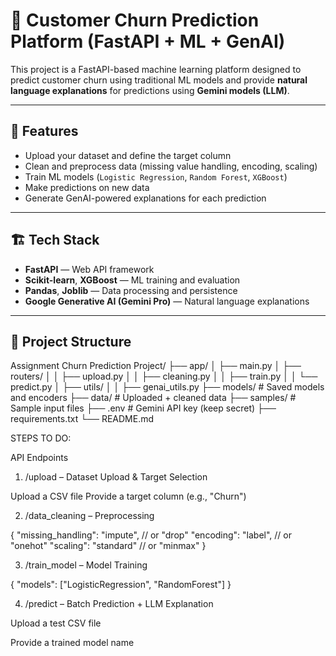 # 🧠 Customer Churn Prediction Platform (FastAPI + ML + GenAI)

This project is a FastAPI-based machine learning platform designed to predict customer churn using traditional ML models and provide **natural language explanations** for predictions using **Gemini models (LLM)**.

---

## 🚀 Features

- Upload your dataset and define the target column
- Clean and preprocess data (missing value handling, encoding, scaling)
- Train ML models (`Logistic Regression`, `Random Forest`, `XGBoost`)
- Make predictions on new data
- Generate GenAI-powered explanations for each prediction

---

## 🏗️ Tech Stack

- **FastAPI** — Web API framework
- **Scikit-learn**, **XGBoost** — ML training and evaluation
- **Pandas**, **Joblib** — Data processing and persistence
- **Google Generative AI (Gemini Pro)** — Natural language explanations

---

## 📁 Project Structure

Assignment Churn Prediction Project/
├── app/
│ ├── main.py
│ ├── routers/
│ │ ├── upload.py
│ │ ├── cleaning.py
│ │ ├── train.py
│ │ └── predict.py
│ ├── utils/
│ │ ├── genai_utils.py
├── models/ # Saved models and encoders
├── data/ # Uploaded + cleaned data
├── samples/ # Sample input files
├── .env # Gemini API key (keep secret)
├── requirements.txt
└── README.md


STEPS TO DO:

API Endpoints
1. /upload – Dataset Upload & Target Selection

Upload a CSV file
Provide a target column (e.g., "Churn")

2. /data_cleaning – Preprocessing

{
  "missing_handling": "impute",    // or "drop"
  "encoding": "label",             // or "onehot"
  "scaling": "standard"            // or "minmax"
}

3. /train_model – Model Training

{
  "models": ["LogisticRegression", "RandomForest"]
}

4. /predict – Batch Prediction + LLM Explanation

Upload a test CSV file

Provide a trained model name